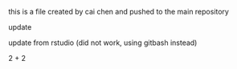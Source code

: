this is a file created by cai chen and pushed to the main repository

update

update from rstudio (did not work, using gitbash instead)

2 + 2
